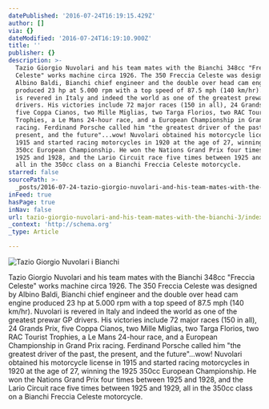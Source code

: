 ```yaml
---
datePublished: '2016-07-24T16:19:15.429Z'
author: []
via: {}
dateModified: '2016-07-24T16:19:10.900Z'
title: ''
publisher: {}
description: >-
  Tazio Giorgio Nuvolari and his team mates with the Bianchi 348cc "Freccia
  Celeste" works machine circa 1926. The 350 Freccia Celeste was designed by
  Albino Baldi, Bianchi chief engineer and the double over head cam engine
  produced 23 hp at 5.000 rpm with a top speed of 87.5 mph (140 km/hr). Nuvolari
  is revered in Italy and indeed the world as one of the greatest prewar GP
  drivers. His victories include 72 major races (150 in all), 24 Grands Prix,
  five Coppa Cianos, two Mille Miglias, two Targa Florios, two RAC Tourist
  Trophies, a Le Mans 24-hour race, and a European Championship in Grand Prix
  racing. Ferdinand Porsche called him "the greatest driver of the past, the
  present, and the future"...wow! Nuvolari obtained his motorcycle license in
  1915 and started racing motorcycles in 1920 at the age of 27, winning the 1925
  350cc European Championship. He won the Nations Grand Prix four times between
  1925 and 1928, and the Lario Circuit race five times between 1925 and 1929,
  all in the 350cc class on a Bianchi Freccia Celeste motorcycle. 
starred: false
sourcePath: >-
  _posts/2016-07-24-tazio-giorgio-nuvolari-and-his-team-mates-with-the-bianchi-3.md
inFeed: true
hasPage: true
inNav: false
url: tazio-giorgio-nuvolari-and-his-team-mates-with-the-bianchi-3/index.html
_context: 'http://schema.org'
_type: Article

---
```

![Tazio Giorgio Nuvolari i Bianchi](https://the-grid-user-content.s3-us-west-2.amazonaws.com/fe299314-37ef-4028-a1c6-f1c35311563c.jpg)

Tazio Giorgio Nuvolari and his team mates with the Bianchi 348cc "Freccia Celeste" works machine circa 1926\. The 350 Freccia Celeste was designed by Albino Baldi, Bianchi chief engineer and the double over head cam engine produced 23 hp at 5.000 rpm with a top speed of 87.5 mph (140 km/hr). Nuvolari is revered in Italy and indeed the world as one of the greatest prewar GP drivers. His victories include 72 major races (150 in all), 24 Grands Prix, five Coppa Cianos, two Mille Miglias, two Targa Florios, two RAC Tourist Trophies, a Le Mans 24-hour race, and a European Championship in Grand Prix racing. Ferdinand Porsche called him "the greatest driver of the past, the present, and the future"...wow! Nuvolari obtained his motorcycle license in 1915 and started racing motorcycles in 1920 at the age of 27, winning the 1925 350cc European Championship. He won the Nations Grand Prix four times between 1925 and 1928, and the Lario Circuit race five times between 1925 and 1929, all in the 350cc class on a Bianchi Freccia Celeste motorcycle.